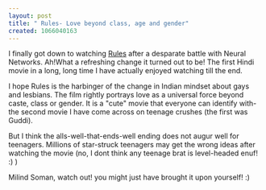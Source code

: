 ```yaml
--- 
layout: post
title: " Rules- Love beyond class, age and gender"
created: 1066040163
---
```

I finally got down to watching <a href="http://www.rediff.com/movies/2003/sep/05rules.htm">Rules</a> after a desparate battle with Neural Networks. Ah!What a refreshing change it turned out to be! The first Hindi movie in a long, long time I have actually enjoyed watching till the end. 

I hope Rules is the harbinger of the change in Indian mindset about gays and lesbians. The film rightly portrays love as a universal force beyond caste, class or gender. It is a "cute" movie that everyone can identify with- the second movie I have come across on teenage crushes (the first was Guddi). 

But I think the alls-well-that-ends-well ending does not augur well for teenagers. Millions of star-struck teenagers may get the wrong ideas after watching the movie (no, I dont think any teenage brat is level-headed enuf! :) ) 

Milind Soman, watch out! you might just have brought it upon yourself! :)
